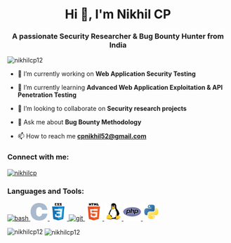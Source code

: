 <h1 align="center">Hi 👋, I'm Nikhil CP</h1>
<h3 align="center">A passionate Security Researcher & Bug Bounty Hunter from India</h3>

<p align="left"> <img src="https://komarev.com/ghpvc/?username=nikhilcp12&label=Profile%20views&color=0e75b6&style=flat" alt="nikhilcp12" /> </p>

- 🔭 I’m currently working on **Web Application Security Testing**

- 🌱 I’m currently learning **Advanced Web Application Exploitation & API Penetration Testing**

- 👯 I’m looking to collaborate on **Security research projects**

- 💬 Ask me about **Bug Bounty Methodology**

- 📫 How to reach me **cpnikhil52@gmail.com**

<h3 align="left">Connect with me:</h3>
<p align="left">
<a href="https://linkedin.com/in/nikhilcp" target="blank"><img align="center" src="https://raw.githubusercontent.com/rahuldkjain/github-profile-readme-generator/master/src/images/icons/Social/linked-in-alt.svg" alt="nikhilcp" height="30" width="40" /></a>
</p>

<h3 align="left">Languages and Tools:</h3>
<p align="left"> <a href="https://www.gnu.org/software/bash/" target="_blank" rel="noreferrer"> <img src="https://www.vectorlogo.zone/logos/gnu_bash/gnu_bash-icon.svg" alt="bash" width="40" height="40"/> </a> <a href="https://www.cprogramming.com/" target="_blank" rel="noreferrer"> <img src="https://raw.githubusercontent.com/devicons/devicon/master/icons/c/c-original.svg" alt="c" width="40" height="40"/> </a> <a href="https://www.w3schools.com/css/" target="_blank" rel="noreferrer"> <img src="https://raw.githubusercontent.com/devicons/devicon/master/icons/css3/css3-original-wordmark.svg" alt="css3" width="40" height="40"/> </a> <a href="https://git-scm.com/" target="_blank" rel="noreferrer"> <img src="https://www.vectorlogo.zone/logos/git-scm/git-scm-icon.svg" alt="git" width="40" height="40"/> </a> <a href="https://www.w3.org/html/" target="_blank" rel="noreferrer"> <img src="https://raw.githubusercontent.com/devicons/devicon/master/icons/html5/html5-original-wordmark.svg" alt="html5" width="40" height="40"/> </a> <a href="https://www.linux.org/" target="_blank" rel="noreferrer"> <img src="https://raw.githubusercontent.com/devicons/devicon/master/icons/linux/linux-original.svg" alt="linux" width="40" height="40"/> </a> <a href="https://www.php.net" target="_blank" rel="noreferrer"> <img src="https://raw.githubusercontent.com/devicons/devicon/master/icons/php/php-original.svg" alt="php" width="40" height="40"/> </a> <a href="https://www.python.org" target="_blank" rel="noreferrer"> <img src="https://raw.githubusercontent.com/devicons/devicon/master/icons/python/python-original.svg" alt="python" width="40" height="40"/> </a> </p>

<p><img align="left" src="https://github-readme-stats.vercel.app/api/top-langs?username=nikhilcp12&show_icons=true&locale=en&layout=compact" alt="nikhilcp12" /></p>

<p>&nbsp;<img align="center" src="https://github-readme-stats.vercel.app/api?username=nikhilcp12&show_icons=true&locale=en" alt="nikhilcp12" /></p>
